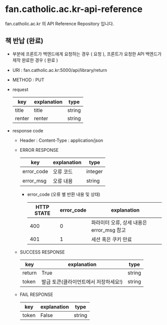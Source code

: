 # fan.catholic.ac.kr-api-reference
fan.catholic.ac.kr 의 API Reference Repository 입니다.

## 책 반납 (완료)
-  부분에 프론트가 백엔드에게 요청하는 경우 ( 요청 ), 프론트가 요청한 API 백엔드가 제작 완료한 경우 ( 완료 )
- URI : fan.catholic.ac.kr:5000/api/library/return
- METHOD : PUT
- request

    | key | explanation | type |
    |--- |--- |--- |
    | title | title | string |
    | renter | renter | string |
    

- response code
    - Header :
        Content-Type : application/json
    - ERROR RESPONSE
    
        |    key   | explanation |   type  |
        | -------- | ----------- |-------- |
        |error_code| 오류 코드     | integer | 
        |error_msg | 오류 내용  | string  |
        
        - error_code (오류 별 반환 내용 및 상태)
        
            | HTTP STATE | error_code | explanation |
            |----------- | ---------- | ----------- |
            | 400 |0| 파라미터 오류, 상세 내용은 error_msg 참고 |
            | 401 |1| 세션 혹은 쿠키 만료 |

    
    - SUCCESS RESPONSE
    
        | key | explanation | type |
        |--- |--- |--- |
        | return | True | string |
        | token | 발급 토큰(클라이언트에서 저장하세요!) | string |

    - FAIL RESPONSE
    
        | key | explanation | type |
        |--- |--- |--- |
        | token | False | string |
